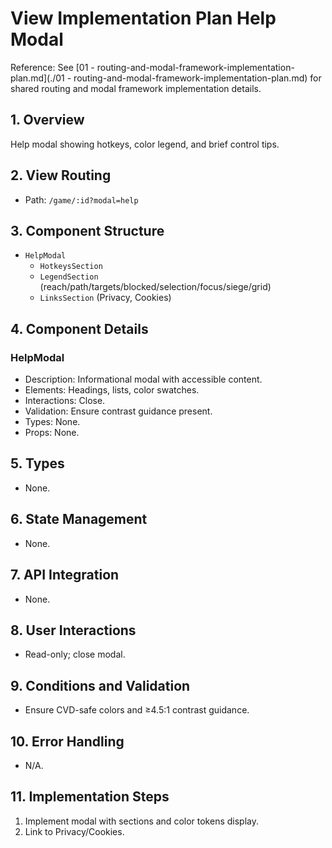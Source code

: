 # View Implementation Plan Help Modal

Reference: See [01 - routing-and-modal-framework-implementation-plan.md](./01 - routing-and-modal-framework-implementation-plan.md) for shared routing and modal framework implementation details.

## 1. Overview
Help modal showing hotkeys, color legend, and brief control tips.

## 2. View Routing
- Path: `/game/:id?modal=help`

## 3. Component Structure
- `HelpModal`
  - `HotkeysSection`
  - `LegendSection` (reach/path/targets/blocked/selection/focus/siege/grid)
  - `LinksSection` (Privacy, Cookies)

## 4. Component Details
### HelpModal
- Description: Informational modal with accessible content.
- Elements: Headings, lists, color swatches.
- Interactions: Close.
- Validation: Ensure contrast guidance present.
- Types: None.
- Props: None.

## 5. Types
- None.

## 6. State Management
- None.

## 7. API Integration
- None.

## 8. User Interactions
- Read-only; close modal.

## 9. Conditions and Validation
- Ensure CVD-safe colors and ≥4.5:1 contrast guidance.

## 10. Error Handling
- N/A.

## 11. Implementation Steps
1. Implement modal with sections and color tokens display.
2. Link to Privacy/Cookies.

